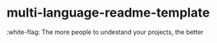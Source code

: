# multi-language-readme-template
:white-flag: The more people to undestand your projects, the better
